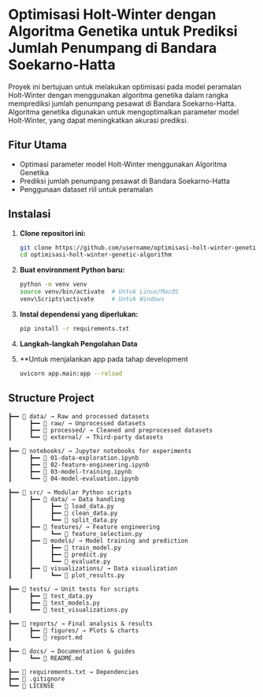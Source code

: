 # Optimisasi Holt-Winter dengan Algoritma Genetika untuk Prediksi Jumlah Penumpang di Bandara Soekarno-Hatta

Proyek ini bertujuan untuk melakukan optimisasi pada model peramalan Holt-Winter dengan menggunakan algoritma genetika dalam rangka memprediksi jumlah penumpang pesawat di Bandara Soekarno-Hatta. Algoritma genetika digunakan untuk mengoptimalkan parameter model Holt-Winter, yang dapat meningkatkan akurasi prediksi.

## Fitur Utama

- Optimasi parameter model Holt-Winter menggunakan Algoritma Genetika
- Prediksi jumlah penumpang pesawat di Bandara Soekarno-Hatta
- Penggunaan dataset riil untuk peramalan

## Instalasi

1. **Clone repositori ini:**

   ```bash
   git clone https://github.com/username/optimisasi-holt-winter-genetic-algorithm.git
   cd optimisasi-holt-winter-genetic-algorithm
   ```

2. **Buat environment Python baru:**
   ```bash
   python -m venv venv
   source venv/bin/activate  # Untuk Linux/MacOS
   venv\Scripts\activate     # Untuk Windows
   ```
3. **Instal dependensi yang diperlukan:**

   ```bash
   pip install -r requirements.txt
   ```

4. **Langkah-langkah Pengolahan Data**

5. \*\*Untuk menjalankan app pada tahap development
   ```bash
   uvicorn app.main:app --reload
   ```

## Structure Project

```📂 ml-project/
┣━━ 📂 data/ → Raw and processed datasets
┃     ┣━━ 📂 raw/ → Unprocessed datasets
┃     ┣━━ 📂 processed/ → Cleaned and preprocessed datasets
┃     ┗━━ 📂 external/ → Third-party datasets

┣━━ 📂 notebooks/ → Jupyter notebooks for experiments
┃     ┣━━ 📄 01-data-exploration.ipynb
┃     ┣━━ 📄 02-feature-engineering.ipynb
┃     ┣━━ 📄 03-model-training.ipynb
┃     ┗━━ 📄 04-model-evaluation.ipynb

┣━━ 📂 src/ → Modular Python scripts
┃     ┣━━ 📂 data/ → Data handling
┃     ┃     ┣━━ 📄 load_data.py
┃     ┃     ┣━━ 📄 clean_data.py
┃     ┃     ┗━━ 📄 split_data.py
┃     ┣━━ 📂 features/ → Feature engineering
┃     ┃     ┗━━ 📄 feature_selection.py
┃     ┣━━ 📂 models/ → Model training and prediction
┃     ┃     ┣━━ 📄 train_model.py
┃     ┃     ┣━━ 📄 predict.py
┃     ┃     ┗━━ 📄 evaluate.py
┃     ┣━━ 📂 visualizations/ → Data visualization
┃     ┃     ┗━━ 📄 plot_results.py

┣━━ 📂 tests/ → Unit tests for scripts
┃     ┣━━ 📄 test_data.py
┃     ┣━━ 📄 test_models.py
┃     ┗━━ 📄 test_visualizations.py

┣━━ 📂 reports/ → Final analysis & results
┃     ┣━━ 📂 figures/ → Plots & charts
┃     ┗━━ 📄 report.md

┣━━ 📂 docs/ → Documentation & guides
┃     ┗━━ 📄 README.md

┣━━ 📄 requirements.txt → Dependencies
┣━━ 📄 .gitignore
┗━━ 📄 LICENSE
```
